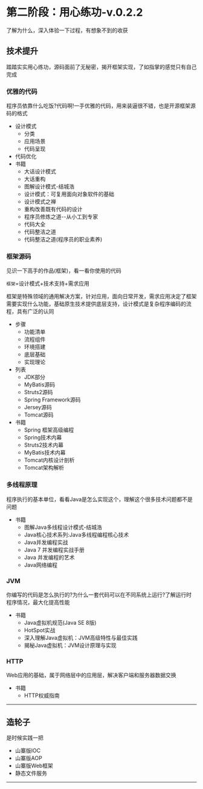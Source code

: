 #   第二阶段：用心练功-v.0.2.2

了解为什么，深入体验一下过程，有想象不到的收获

##  技术提升

踏踏实实用心练功，源码面前了无秘密，揭开框架实现，了如指掌的感觉只有自己完成

### 优雅的代码

程序员依靠什么吃饭?代码啊!一手优雅的代码，用来装逼很不错，也是开源框架源码的格式

-   设计模式
    -   分类
    -   应用场景
    -   代码呈现
-   代码优化
-   书籍
    -   大话设计模式
    -   大话重构
    -   图解设计模式-结城浩
    -   设计模式：可复用面向对象软件的基础
    -   设计模式之禅
    -   重构改善既有代码的设计
    -   程序员修炼之道--从小工到专家
    -   代码大全
    -   代码整洁之道
    -   代码整洁之道(程序员的职业素养)

### 框架源码

见识一下高手的作品(框架)，看一看你使用的代码

`框架`=设计模式+技术支持+需求应⽤

框架是特殊领域的通用解决方案，针对应用，面向日常开发，需求应用决定了框架需要实现什么功能，基础原生技术提供底层支持，设计模式是复杂程序编码的流程，具有广泛的认同

-   步骤
    -   功能清单
    -   流程组件
    -   环境搭建
    -   底层基础
    -   实现理论
-   列表
    -   JDK部分
    -   MyBatis源码
    -   Struts2源码
    -   Spring Framework源码
    -   Jersey源码
    -   Tomcat源码
-   书籍
    -   Spring 框架高级编程
    -   Spring技术内幕
    -   Struts2技术内幕
    -   MyBatis技术内幕
    -   Tomcat内核设计剖析
    -   Tomcat架构解析

### 多线程原理

程序执行的基本单位，看看Java是怎么实现这个，理解这个很多技术问题都不是问题

-   书籍
    -   图解Java多线程设计模式-结城浩
    -   Java核心技术系列:Java多线程编程核心技术
    -   Java并发编程实战
    -   Java 7 并发编程实战手册
    -   Java 并发编程的艺术
    -   Java网络编程

### JVM

你编写的代码是怎么执行的?为什么一套代码可以在不同系统上运行?了解运行时程序情况，最大化提高性能

-   书籍
    -   Java虚拟机规范(Java SE 8版)
    -   HotSpot实战
    -   深入理解Java虚拟机：JVM高级特性与最佳实践
    -   揭秘Java虚拟机：JVM设计原理与实现

### HTTP

Web应用的基础，属于网络层中的应用层，解决客户端和服务器数据交换

-   书籍
    -   HTTP权威指南

----

##  造轮子

是时候实践一把

-   山寨版IOC
-   山寨版AOP
-   山寨版Web框架
-   静态文件服务

----